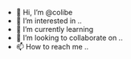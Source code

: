 - 👋 Hi, I’m @colibe 
- 👀 I’m interested in ..
- 🌱 I’m currently learning 
- 💞️ I’m looking to collaborate on ..
- 📫 How to reach me ..

<!---
colibe/colibe is a ✨ special ✨ repository because its `README.md` (this file) appears on your GitHub profile.
You can click the Preview link to take a look at your changes.
--->
